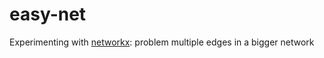 # easy-net
Experimenting with [networkx](https://networkx.github.io/): problem multiple edges in a bigger network
